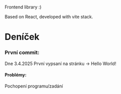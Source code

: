 # 

Frontend library :)

Based on React, developed with vite stack.
# Deníček

### **První commit:**
Dne 3.4.2025 První vypsaní na stránku -> Hello World!
#### Problémy:
Pochopení programu/zadání
